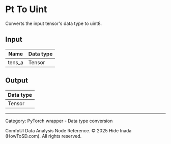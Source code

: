 # Pt To Uint
Converts the input tensor's data type to uint8.

## Input
| Name | Data type |
|---|---|
| tens_a | Tensor |

## Output
| Data type |
|---|
| Tensor |

<HR>
Category: PyTorch wrapper - Data type conversion

ComfyUI Data Analysis Node Reference. © 2025 Hide Inada (HowToSD.com). All rights reserved.
